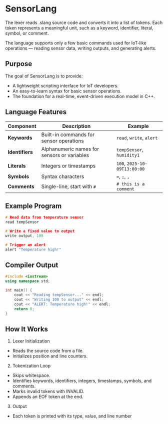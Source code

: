 # SensorLang
The lexer reads .slang source code and converts it into a list of tokens. Each token represents a meaningful unit, such as a keyword, identifier, literal, symbol, or comment.

The language supports only a few basic commands used for IoT-like operations — reading sensor data, writing outputs, and generating alerts.

## Purpose
The goal of SensorLang is to provide:
- A lightweight scripting interface for IoT developers.
- An easy-to-learn syntax for basic sensor operations.
- The foundation for a real-time, event-driven execution model in C++.

## Language Features

| Component       | Description                                 | Example                      |
| --------------- | ------------------------------------------- | ---------------------------- |
| **Keywords**    | Built-in commands for sensor operations     | `read`, `write`, `alert`     |
| **Identifiers** | Alphanumeric names for sensors or variables | `tempSensor`, `humidity1`    |
| **Literals**    | Integers or timestamps                      | `100`, `2025-10-09T13:00:00` |
| **Symbols**     | Syntax characters                           | `=`, `;`, `,`                |
| **Comments**    | Single-line, start with `#`                 | `# this is a comment`        |

## Example Program
```cpp
# Read data from temperature sensor
read tempSensor

# Write a fixed value to output
write output, 100

# Trigger an alert
alert "Temperature high!"
```

## Compiler Output
```cpp
#include <iostream>
using namespace std;

int main() {
    cout << "Reading tempSensor..." << endl;
    cout << "Writing 100 to output" << endl;
    cout << "ALERT: Temperature high!" << endl;
    return 0;
}
```


## How It Works
1. Lexer Initialization
- Reads the source code from a file.
- Initializes position and line counters.

2. Tokenization Loop
- Skips whitespace.
- Identifies keywords, identifiers, integers, timestamps, symbols, and comments.
- Marks invalid tokens with INVALID.
- Appends an EOF token at the end.

3. Output
- Each token is printed with its type, value, and line number


